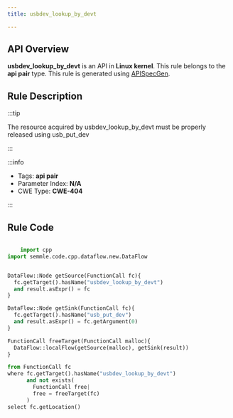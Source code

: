 ```yaml
---
title: usbdev_lookup_by_devt

---
```



## API Overview
**usbdev_lookup_by_devt** is an API in **Linux kernel**. This rule belongs to the **api pair** type. This rule is generated using [APISpecGen](../../tools/APISpecGen).
## Rule Description

:::tip

The resource acquired by usbdev_lookup_by_devt must be properly released using usb_put_dev

:::

:::info

- Tags: **api pair**
- Parameter Index: **N/A**
- CWE Type: **CWE-404**

:::

## Rule Code
```python

    import cpp
import semmle.code.cpp.dataflow.new.DataFlow


DataFlow::Node getSource(FunctionCall fc){
  fc.getTarget().hasName("usbdev_lookup_by_devt")
  and result.asExpr() = fc
}

DataFlow::Node getSink(FunctionCall fc){
  fc.getTarget().hasName("usb_put_dev")
  and result.asExpr() = fc.getArgument(0)
}

FunctionCall freeTarget(FunctionCall malloc){
  DataFlow::localFlow(getSource(malloc), getSink(result))
}

from FunctionCall fc
where fc.getTarget().hasName("usbdev_lookup_by_devt")
      and not exists(
        FunctionCall free| 
        free = freeTarget(fc)
      )
select fc.getLocation()

    
```